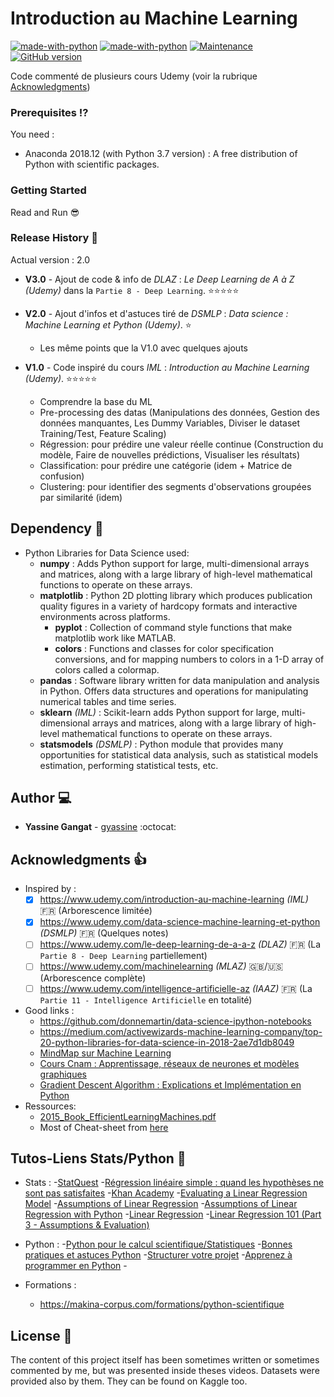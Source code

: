 # Introduction au Machine Learning
[![made-with-python](https://img.shields.io/badge/Made%20with-Python-1f425f.svg)](https://www.python.org/) 
[![made-with-python](https://img.shields.io/pypi/pyversions/matplotlib.svg)](https://www.python.org/)
[![Maintenance](https://img.shields.io/maintenance/yes/2019.svg)](https://github.com/gyassine/IML/graphs/commit-activity)
[![GitHub version](https://img.shields.io/github/release/gyassine/IML.svg)](https://github.com/gyassine/IML/releases)

Code commenté de plusieurs cours Udemy (voir la rubrique [Acknowledgments](#acknowledgments-thumbsup))

### Prerequisites :interrobang:
You need :
- Anaconda 2018.12 (with Python 3.7 version) : A free distribution of Python with scientific packages.
  
### Getting Started
Read and Run :sunglasses:

### Release History :notebook:
Actual version : 2.0

*  **V3.0** - Ajout de code & info de _DLAZ_ : _Le Deep Learning de A à Z (Udemy)_ dans la `Partie 8 - Deep Learning`.
:star::star::star::star::star:

*  **V2.0** - Ajout d'infos et d'astuces tiré de _DSMLP_ : _Data science : Machine Learning et Python (Udemy)_.
:star:
   - Les même points que la V1.0 avec quelques ajouts
   
*  **V1.0** - Code inspiré du cours _IML_ : _Introduction au Machine Learning (Udemy)_.
:star::star::star::star::star:
   - Comprendre la base du ML
   - Pre-processing des datas (Manipulations des données, Gestion des données manquantes, Les Dummy Variables, Diviser le dataset Training/Test, Feature Scaling)
   - Régression: pour prédire une valeur réelle continue (Construction du modèle, Faire de nouvelles prédictions, Visualiser les résultats)
   - Classification: pour prédire une catégorie (idem + Matrice de confusion)
   - Clustering: pour identifier des segments d'observations groupées par similarité (idem)

## Dependency :link:

- Python Libraries for Data Science used: 
  - **numpy** : Adds Python support for large, multi-dimensional arrays and matrices, along with a large library of high-level mathematical functions to operate on these arrays.
  - **matplotlib** : Python 2D plotting library which produces publication quality figures in a variety of hardcopy formats and interactive environments across platforms.
    - **pyplot** : Collection of command style functions that make matplotlib work like MATLAB.
    - **colors** : Functions and classes for color specification conversions, and for mapping numbers to colors in a 1-D array of colors called a colormap.
  - **pandas** : Software library written for data manipulation and analysis in Python. Offers data structures and operations for manipulating numerical tables and time series.
  - **sklearn** _(IML)_ : Scikit-learn adds Python support for large, multi-dimensional arrays and matrices, along with a large library of high-level mathematical functions to operate on these arrays.
  - **statsmodels** _(DSMLP)_ : Python module that provides many opportunities for statistical data analysis, such as statistical models estimation, performing statistical tests, etc.


## Author :computer:	
- **Yassine Gangat** - [gyassine](https://github.com/gyassine) :octocat:


## Acknowledgments :thumbsup:
* Inspired by :
  - [x] <https://www.udemy.com/introduction-au-machine-learning> _(IML)_ :fr: (Arborescence limitée)
  - [x] <https://www.udemy.com/data-science-machine-learning-et-python> _(DSMLP)_ :fr: (Quelques notes)
  - [ ] <https://www.udemy.com/le-deep-learning-de-a-a-z> _(DLAZ)_ :fr: (La `Partie 8 - Deep Learning` partiellement)
  - [ ] <https://www.udemy.com/machinelearning> _(MLAZ)_ :gb:/:us: (Arborescence complète)
  - [ ] <https://www.udemy.com/intelligence-artificielle-az> _(IAAZ)_ :fr: (La `Partie 11 - Intelligence Artificielle` en totalité)
* Good links :
  - <https://github.com/donnemartin/data-science-ipython-notebooks>
  - <https://medium.com/activewizards-machine-learning-company/top-20-python-libraries-for-data-science-in-2018-2ae7d1db8049>
  - [MindMap sur Machine Learning](https://www.mindmeister.com/fr/1120200828/machine-learning?fullscreen=1)
  - [Cours Cnam : Apprentissage, réseaux de neurones et modèles graphiques](http://cedric.cnam.fr/vertigo/Cours/ml2/preambule.html)
  - [Gradient Descent Algorithm : Explications et Implémentation en Python](https://mrmint.fr/gradient-descent-algorithm)
* Ressources:
  - [2015_Book_EfficientLearningMachines.pdf](https://oapen.org/search?identifier=1001824)
  - Most of Cheat-sheet from [here](https://medium.com/machine-learning-in-practice/cheat-sheet-of-machine-learning-and-python-and-math-cheat-sheets-a4afe4e791b6)

## Tutos-Liens Stats/Python :snake:
* Stats :
  -[StatQuest](https://www.youtube.com/playlist?list=PLblh5JKOoLUIcdlgu78MnlATeyx4cEVeR)
  -[Régression linéaire simple : quand les hypothèses ne sont pas satisfaites](https://statistique-et-logiciel-r.com/regression-lineaire-simple-quand-les-hypotheses-ne-sont-pas-satisfaites/)
  -[Khan Academy](https://fr.khanacademy.org/mission/probability)
  -[Evaluating a Linear Regression Model](https://www.ritchieng.com/machine-learning-evaluate-linear-regression-model/)
  -[Assumptions of Linear Regression](https://www.statisticssolutions.com/assumptions-of-linear-regression/)
  -[Assumptions of Linear Regression with Python](http://www.insightsbot.com/blog/HeGop/assumptions-of-linear-regression-with-python)
  -[Linear Regression](https://pythonfordatascience.org/linear-regression-python/#diagnostics)
  -[Linear Regression 101 (Part 3 - Assumptions & Evaluation)
](https://dziganto.github.io/data%20science/linear%20regression/machine%20learning/python/Linear-Regression-101-Assumptions-and-Evaluation/)

* Python :
  -[Python pour le calcul scientifique/Statistiques](https://fr.wikibooks.org/wiki/Python_pour_le_calcul_scientifique/Statistiques)
  -[Bonnes pratiques et astuces Python](https://larlet.fr/david/biologeek/archives/20080511-bonnes-pratiques-et-astuces-python/)
  -[Structurer votre projet](https://python-guide-pt-br.readthedocs.io/fr/latest/writing/structure.html)
  -[Apprenez à programmer en Python](https://openclassrooms.com/fr/courses/235344-apprenez-a-programmer-en-python)
  -[]()
  
* Formations :
  - https://makina-corpus.com/formations/python-scientifique
## License :scroll:
The content of this project itself has been sometimes written or sometimes commented by me, but was presented inside theses videos. 
Datasets were provided also by them. They can be found on Kaggle too.